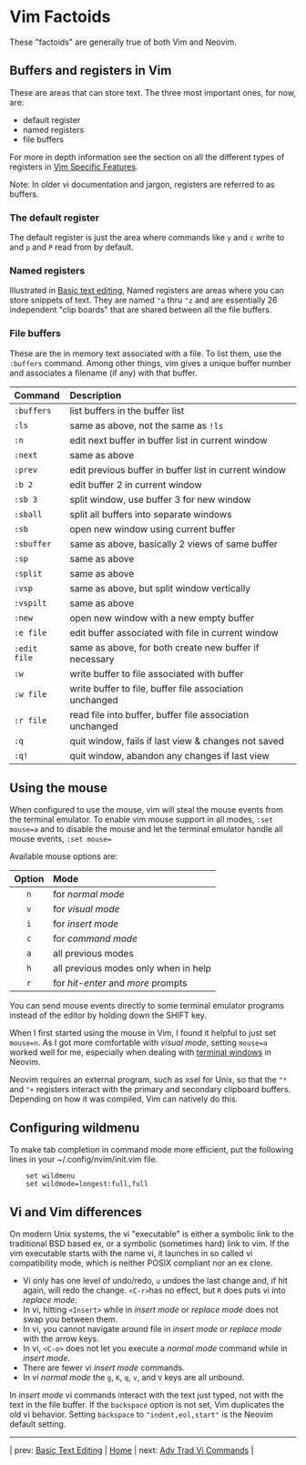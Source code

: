 # Vim Factoids

These "factoids" are generally true of both Vim and Neovim.

## Buffers and registers in Vim

These are areas that can store text. The three most important ones,
for now, are:

- default register
- named registers
- file buffers

For more in depth information see the section on all the different
types of registers in
[Vim Specific Features](06-VimSpecificFeatures.md#types-of-registers).

Note: In older vi documentation and jargon, registers are referred to as
buffers.

### The default register

The default register is just the area where commands like `y` and `c`
write to and `p` and `P` read from by default.

### Named registers

Illustrated in
[Basic text editing](02-BasicTextEditing.md#you-can-use-named-registers-to-store-text),
Named registers are areas where you can store snippets of text. They
are named `"a` thru `"z` and are essentially 26 independent "clip
boards" that are shared between all the file buffers.

### File buffers

These are the in memory text associated with a file. To list them, use
the `:buffers` command. Among other things, vim gives a unique buffer
number and associates a filename (if any) with that buffer.

| Command | Description |
|:------- |:----------- |
| `:buffers` | list buffers in the buffer list |
| `:ls` | same as above, not the same as `!ls` |
| `:n` | edit next buffer in buffer list in current window |
| `:next` | same as above |
| `:prev` | edit previous buffer in buffer list in current window |
| `:b 2` | edit buffer 2 in current window |
| `:sb 3` | split window, use buffer 3 for new window |
| `:sball` | split all buffers into separate windows |
| `:sb` | open new window using current buffer |
| `:sbuffer` | same as above, basically 2 views of same buffer |
| `:sp` | same as above |
| `:split` | same as above |
| `:vsp` | same as above, but split window vertically |
| `:vspilt` | same as above |
| `:new` | open new window with a new empty buffer |
| `:e file` | edit buffer associated with file in current window |
| `:edit file` | same as above, for both create new buffer if necessary |
| `:w` | write buffer to file associated with buffer |
| `:w file` | write buffer to file, buffer file association unchanged |
| `:r file` | read file into buffer, buffer file association unchanged |
| `:q` | quit window, fails if last view & changes not saved |
| `:q!` | quit window, abandon any changes if last view |

## Using the mouse

When configured to use the mouse, vim will steal the mouse events from
the terminal emulator. To enable vim mouse support in all modes,
`:set mouse=a` and to disable the mouse and let the terminal emulator
handle all mouse events, `:set mouse=`

Available mouse options are:

| Option | Mode |
|:------:|:---- |
| `n` | for *normal mode* |
| `v` | for *visual mode* |
| `i` | for *insert mode* |
| `c` | for *command mode* |
| `a` | all previous modes |
| `h` | all previous modes only when in help |
| `r` | for *hit-enter* and *more* prompts |

You can send mouse events directly to some terminal emulator programs
instead of the editor by holding down the SHIFT key.

When I first started using the mouse in Vim, I found it helpful to just
set `mouse=n`. As I got more comfortable with *visual mode*, setting
`mouse=a` worked well for me, especially when dealing with
[terminal windows](08-MultipleWindows.md#terminal-windows)
in Neovim.

Neovim requires an external program, such as xsel for Unix, so that the
`"*` and `"+` registers interact with the primary and secondary
clipboard buffers. Depending on how it was compiled, Vim can natively
do this.

## Configuring wildmenu

To make tab completion in command mode more efficient, put the following
lines in your ~/.config/nvim/init.vim file.

```vim
    set wildmenu
    set wildmode=longest:full,full
```

## Vi and Vim differences

On modern Unix systems, the vi "executable" is either a symbolic link
to the traditional BSD based ex, or a symbolic (sometimes hard) link
to vim. If the vim executable starts with the name vi, it launches in
so called vi compatibility mode, which is neither POSIX compliant nor
an ex clone.

- Vi only has one level of undo/redo, `u` undoes the
  last change and, if hit again, will redo the change.
  `<C-r>`has no effect, but `R` does puts vi into *replace mode*.
- In vi, hitting `<Insert>` while in *insert mode* or *replace mode*
  does not swap you between them.
- In vi, you cannot navigate around file in *insert mode* or
  *replace mode* with the arrow keys.
- In vi, `<C-o>` does not let you execute a *normal mode*
  command while in *insert mode*.
- There are fewer vi *insert mode* commands.
- In vi *normal mode* the `g`, `K`, `q`, `v`, and `V` keys are
  all unbound.

In *insert mode* vi commands interact with the text just typed, not with
the text in the file buffer. If the `backspace` option is not set, Vim
duplicates the old vi behavior. Setting `backspace` to
`"indent,eol,start"` is the Neovim default setting.

______________________________________________________________________

| prev: [Basic Text Editing][2] | [Home][0] | next: [Adv Trad Vi Commands][4] |

[0]: ../README.md
[2]: 02-BasicTextEditing.md
[4]: 04-AdvTradViCommands.md
